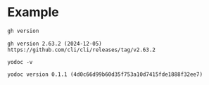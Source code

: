 # Example

```sh
gh version
```
```
gh version 2.63.2 (2024-12-05)
https://github.com/cli/cli/releases/tag/v2.63.2
```
```
yodoc -v
```
```
yodoc version 0.1.1 (4d0c66d99b60d35f753a10d7415fde1888f32ee7)
```

<!-- This file is generated by yodoc.
https://github.com/suzuki-shunsuke/yodoc
Please don't edit this code comment because yodoc depends on this code comment.
-->
